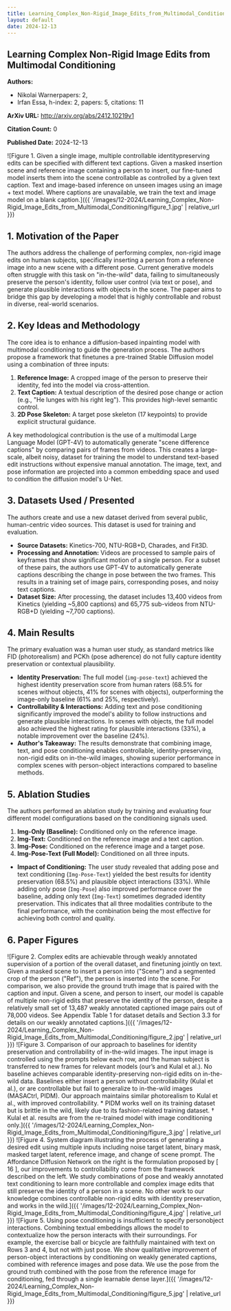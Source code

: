 ```yaml
---
title: Learning_Complex_Non-Rigid_Image_Edits_from_Multimodal_Conditioning
layout: default
date: 2024-12-13
---
```

## Learning Complex Non-Rigid Image Edits from Multimodal Conditioning
**Authors:**
- Nikolai Warnerpapers: 2, 
- Irfan Essa, h-index: 2, papers: 5, citations: 11

**ArXiv URL:** http://arxiv.org/abs/2412.10219v1

**Citation Count:** 0

**Published Date:** 2024-12-13

![Figure 1. Given a single image, multiple controllable identitypreserving edits can be specified with different text captions. Given a masked insertion scene and reference image containing a person to insert, our fine-tuned model inserts them into the scene controllable as controlled by a given text caption. Text and image-based inference on unseen images using an image + text model. Where captions are unavailable, we train the text and image model on a blank caption.]({{ '/images/12-2024/Learning_Complex_Non-Rigid_Image_Edits_from_Multimodal_Conditioning/figure_1.jpg' | relative_url }})
## 1. Motivation of the Paper
The authors address the challenge of performing complex, non-rigid image edits on human subjects, specifically inserting a person from a reference image into a new scene with a different pose. Current generative models often struggle with this task on "in-the-wild" data, failing to simultaneously preserve the person's identity, follow user control (via text or pose), and generate plausible interactions with objects in the scene. The paper aims to bridge this gap by developing a model that is highly controllable and robust in diverse, real-world scenarios.

## 2. Key Ideas and Methodology
The core idea is to enhance a diffusion-based inpainting model with multimodal conditioning to guide the generation process. The authors propose a framework that finetunes a pre-trained Stable Diffusion model using a combination of three inputs:
1.  **Reference Image:** A cropped image of the person to preserve their identity, fed into the model via cross-attention.
2.  **Text Caption:** A textual description of the desired pose change or action (e.g., "He lunges with his right leg"). This provides high-level semantic control.
3.  **2D Pose Skeleton:** A target pose skeleton (17 keypoints) to provide explicit structural guidance.

A key methodological contribution is the use of a multimodal Large Language Model (GPT-4V) to automatically generate "scene difference captions" by comparing pairs of frames from videos. This creates a large-scale, albeit noisy, dataset for training the model to understand text-based edit instructions without expensive manual annotation. The image, text, and pose information are projected into a common embedding space and used to condition the diffusion model's U-Net.

## 3. Datasets Used / Presented
The authors create and use a new dataset derived from several public, human-centric video sources. This dataset is used for training and evaluation.

*   **Source Datasets:** Kinetics-700, NTU-RGB+D, Charades, and Fit3D.
*   **Processing and Annotation:** Videos are processed to sample pairs of keyframes that show significant motion of a single person. For a subset of these pairs, the authors use GPT-4V to automatically generate captions describing the change in pose between the two frames. This results in a training set of image pairs, corresponding poses, and noisy text captions.
*   **Dataset Size:** After processing, the dataset includes 13,400 videos from Kinetics (yielding ~5,800 captions) and 65,775 sub-videos from NTU-RGB+D (yielding ~7,700 captions).

## 4. Main Results
The primary evaluation was a human user study, as standard metrics like FID (photorealism) and PCKh (pose adherence) do not fully capture identity preservation or contextual plausibility.

*   **Identity Preservation:** The full model (`img-pose-text`) achieved the highest identity preservation score from human raters (68.5% for scenes without objects, 41% for scenes with objects), outperforming the image-only baseline (61% and 25%, respectively).
*   **Controllability & Interactions:** Adding text and pose conditioning significantly improved the model's ability to follow instructions and generate plausible interactions. In scenes with objects, the full model also achieved the highest rating for plausible interactions (33%), a notable improvement over the baseline (24%).
*   **Author's Takeaway:** The results demonstrate that combining image, text, and pose conditioning enables controllable, identity-preserving, non-rigid edits on in-the-wild images, showing superior performance in complex scenes with person-object interactions compared to baseline methods.

## 5. Ablation Studies
The authors performed an ablation study by training and evaluating four different model configurations based on the conditioning signals used.

1.  **Img-Only (Baseline):** Conditioned only on the reference image.
2.  **Img-Text:** Conditioned on the reference image and a text caption.
3.  **Img-Pose:** Conditioned on the reference image and a target pose.
4.  **Img-Pose-Text (Full Model):** Conditioned on all three inputs.

*   **Impact of Conditioning:** The user study revealed that adding pose and text conditioning (`Img-Pose-Text`) yielded the best results for identity preservation (68.5%) and plausible object interactions (33%). While adding only pose (`Img-Pose`) also improved performance over the baseline, adding only text (`Img-Text`) sometimes degraded identity preservation. This indicates that all three modalities contribute to the final performance, with the combination being the most effective for achieving both control and quality.

## 6. Paper Figures
![Figure 2. Complex edits are achievable through weakly annotated supervision of a portion of the overall dataset, and finetuning jointly on text. Given a masked scene to insert a person into ("Scene") and a segmented crop of the person ("Ref"), the person is inserted into the scene. For comparison, we also provide the ground truth image that is paired with the caption and input. Given a scene, and person to insert, our model is capable of multiple non-rigid edits that preserve the identity of the person, despite a relatively small set of 13,487 weakly annotated captioned image pairs out of 78,000 videos. See Appendix Table 1 for dataset details and Section 3.3 for details on our weakly annotated captions.]({{ '/images/12-2024/Learning_Complex_Non-Rigid_Image_Edits_from_Multimodal_Conditioning/figure_2.jpg' | relative_url }})
![Figure 3. Comparison of our approach to baselines for identity preservation and controllability of in-the-wild images. The input image is controlled using the prompts below each row, and the human subject is transferred to new frames for relevant models (our’s and Kulal et al.). No baseline achieves comparable identity-preserving non-rigid edits on in-the-wild data. Baselines either insert a person without controllability (Kulal et al.), or are controllable but fail to generalize to in-the-wild images (MASACtrl, PIDM). Our approach maintains similar photorealism to Kulal et al., with improved controllability. * PIDM works well on its training dataset but is brittle in the wild, likely due to its fashion-related training dataset. † Kulal et al. results are from the re-trained model with image conditioning only.]({{ '/images/12-2024/Learning_Complex_Non-Rigid_Image_Edits_from_Multimodal_Conditioning/figure_3.jpg' | relative_url }})
![Figure 4. System diagram illustrating the process of generating a desired edit using multiple inputs including noise target latent, binary mask, masked target latent, reference image, and change of scene prompt. The Affordance Diffusion Network on the right is the formulation proposed by [ 16 ], our improvements to controllability come from the framework described on the left. We study combinations of pose and weakly annotated text conditioning to learn more controllable and complex image edits that still preserve the identity of a person in a scene. No other work to our knowledge combines controllable non-rigid edits with identity preservation, and works in the wild.]({{ '/images/12-2024/Learning_Complex_Non-Rigid_Image_Edits_from_Multimodal_Conditioning/figure_4.jpg' | relative_url }})
![Figure 5. Using pose conditioning is insufficient to specify personobject interactions. Combining textual embeddings allows the model to contextualize how the person interacts with their surroundings. For example, the exercise ball or bicycle are faithfully maintained with text on Rows 3 and 4, but not with just pose. We show qualitative improvement of person-object interactions by conditioning on weakly generated captions, combined with reference images and pose data. We use the pose from the ground truth combined with the pose from the reference image for conditioning, fed through a single learnable dense layer.]({{ '/images/12-2024/Learning_Complex_Non-Rigid_Image_Edits_from_Multimodal_Conditioning/figure_5.jpg' | relative_url }})
